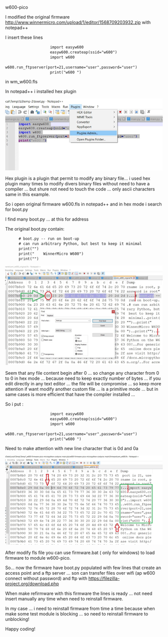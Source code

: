 w600-pico

I modified the original firmware http://www.winnermicro.com/upload/1/editor/1568709203932.zip with notepad++ 

I insert these lines 

                        import easyw600
                        easyw600.createap(ssid="w600")
                        import w600
                        w600.run_ftpserver(port=21,username="user",password="user")
                        print("w600 ")

in wm_w600.fls

In notepad++ i installed hex plugin

![w600-pico](https://github.com/costycnc/w600-firmware-pico-micropython-costycnc/blob/main/img/plugin.jpg)

Hex plugin is a plugin that permit to modify any binary file... i used hex plugin many times to modify divers binary files without need to have a compiler ... but shure not need to touch the code ... only ascii characters same in this example.

So i open original firmware w600.fls in notepad++ and in hex mode i search for boot.py

I find many boot.py ... at this for address 

The original boot.py contain:


          # boot.py -- run on boot-up
          # can run arbitrary Python, but best to keep it minimal
          print("")
          print("    WinnerMicro W600")
          print("")
          

![w600-pico](https://github.com/costycnc/w600-firmware-pico-micropython-costycnc/blob/main/img/btpy.jpg?raw=true)

Seem that any file content begin after 0 ... so change any character from 0 to 0 in hex mode ... because need to keep exactly number of bytes ... if you edit directly in any text editor ... the file will be compromise ... so keep more attention if want modify another custom file ... is a primitive mode ... but in same cases is more efficient that have the compiler installed ...

So i put :

                        import easyw600
                        easyw600.createap(ssid="w600")
                        import w600
                        w600.run_ftpserver(port=21,username="user",password="user")
                        print("w600 ")

Need to make attention with new line character that is 0d and 0a


![w600-pico](https://github.com/costycnc/w600-firmware-pico-micropython-costycnc/blob/main/img/btpy1.jpg)

After modify fls file you can use firmware.bat ( only for windows) to load firmware to module w600-pico.

So... now the firmware have boot.py populated with few lines that create an access point and a ftp server ... son can transfer files over wifi (ap w600 connect without password) and ftp with https://filezilla-project.org/download.php

When make refirmware with this firmware the lines is ready ... not need insert manually any time when need to reinstall firmware.

In my case ... i need to reinstall firmware from time a time because when make some test module is blocking ... so need to reinstall firmware to unblocking!

Happy coding!



